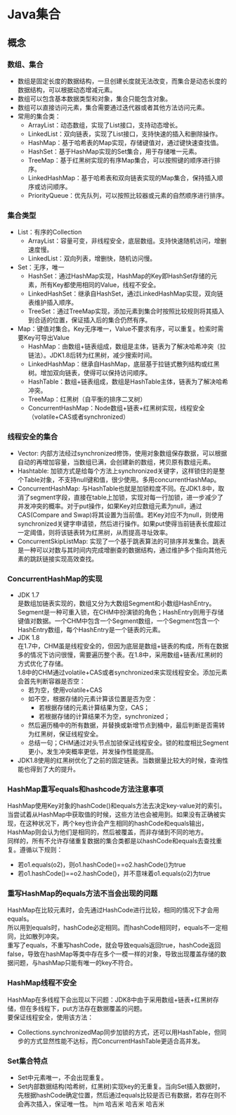 # Java集合
## 概念
### 数组、集合
+ 数组是固定长度的数据结构，一旦创建长度就无法改变，而集合是动态长度的数据结构，可以根据动态增减元素。
+ 数组可以包含基本数据类型和对象，集合只能包含对象。
+ 数组可以直接访问元素，集合需要通过迭代器或者其他方法访问元素。
+ 常用的集合类：
  + ArrayList：动态数组，实现了List接口，支持动态增长。
  + LinkedList：双向链表，实现了List接口，支持快速的插入和删除操作。
  + HashMap：基于哈希表的Map实现，存储键值对，通过键快速查找值。
  + HashSet：基于HashMap实现的Set集合，用于存储唯一元素。
  + TreeMap：基于红黑树实现的有序Map集合，可以按照键的顺序进行排序。
  + LinkedHashMap：基于哈希表和双向链表实现的Map集合，保持插入顺序或访问顺序。
  + PriorityQueue：优先队列，可以按照比较器或元素的自然顺序进行排序。
### 集合类型
+ List：有序的Collection
  + ArrayList：容量可变，非线程安全，底层数组。支持快速随机访问，增删速度慢。
  + LinkedList：双向列表，增删快，随机访问慢。
+ Set：无序，唯一
  + HashSet：通过HashMap实现，HashMap的Key即HashSet存储的元素，所有Key都使用相同的Value，线程不安全。
  + LinkedHashSet：继承自HashSet，通过LinkedHashMap实现，双向链表维护插入顺序。
  + TreeSet：通过TreeMap实现，添加元素到集合时按照比较规则将其插入到合适的位置，保证插入后的集合仍然有序。
+ Map：键值对集合。Key无序唯一，Value不要求有序，可以重复。检索时需要Key可导出Value
  + HashMap：由数组+链表组成，数组是主体，链表为了解决哈希冲突（拉链法）。JDK1.8后转为红黑树，减少搜索时间。
  + LinkedHashMap：继承自HashMap，底层基于拉链式散列结构或红黑树。增加双向链表，使得可以保持访问顺序。
  + HashTable：数组+链表组成，数组是HashTable主体，链表为了解决哈希冲突。
  + TreeMap：红黑树（自平衡的排序二叉树）
  + ConcurrentHashMap：Node数组+链表+红黑树实现，线程安全（volatile+CAS或者synchronized）
### 线程安全的集合
+ Vector: 内部方法经过synchronized修饰，使用对象数组保存数据，可以根据自动的再增加容量，当数组已满，会创建新的数组，拷贝原有数组元素。
+ Hashtable: 加锁方式是给每个方法上synchronized关键字，这样锁住的是整个Table对象，不支持null键和值，很少使用。多用concurrentHashMap。
+ ConcurrentHashMap: 与HashTable也就是加锁粒度不同。在JDK1.8中，取消了segment字段，直接在table上加锁，实现对每一行加锁，进一步减少了并发冲突的概率。对于put操作，如果Key对应数组元素为null，通过CAS(Compare and Swap)将其设置为当前值。若Key对应不为null，则使用synchronized关键字申请锁，然后进行操作。如果put使得当前链表长度超过一定阈值，则将该链表转为红黑树，从而提高寻址效率。
+ ConcurrentSkipListMap: 实现了一个基于跳表算法的可排序并发集合。跳表是一种可以对数与其时间内完成增删查的数据结构，通过维护多个指向其他元素的跳跃链接实现高效查找。
### ConcurrentHashMap的实现
+ JDK 1.7  
是数组加链表实现的，数组又分为大数组Segment和小数组HashEntry。Segment是一种可重入锁，在CHM中扮演锁的角色；HashEntry则用于存储键值对数据。一个CHM中包含一个Segment数组，一个Segment包含一个HashEntry数组，每个HashEntry是一个链表的元素。  
+ JDK 1.8  
在1.7中，CHM虽是线程安全的，但因为底层是数组+链表的构成，所有在数据多的情况下访问很慢，需要遍历整个表。在1.8中，采用数组+链表/红黑树的方式优化了存储。  
1.8中的CHM通过volatile+CAS或者synchronized来实现线程安全。添加元素会首先判断容器是否空：
  + 若为空，使用volatile+CAS
  + 如不空，根据存储的元素计算该位置是否为空：
    + 若根据存储的元素计算结果为空，CAS；
    + 若根据存储的计算结果不为空，synchronized；  
  + 然后遍历桶中的所有数据，并替换或新增节点到桶中，最后判断是否需转为红黑树，保证线程安全。
  + 总结一句；CHM通过对头节点加锁保证线程安全。锁的粒度相比Segment更小，发生冲突概率更低，并发操作性能提高。
+ JDK1.8使用的红黑树优化了之前的固定链表。当数据量比较大的时候，查询性能也得到了大的提升。
### HashMap重写equals和hashcode方法注意事项
HashMap使用Key对象的hashCode()和equals方法去决定key-value对的索引。当尝试着从HashMap中获取值的时候，这些方法也会被用到。如果没有正确被实现，在这种状况下，两个key也许会产生相同的hashCode和equals输出，HashMap则会认为他们是相同的，然后被覆盖，而非存储到不同的地方。  
同样的，所有不允许存储重复数据的集合类都是以hashCode和equals去查找重复。遵循以下规则：
+ 若o1.equals(o2)，则o1.hashCode()==o2.hashCode()为true
+ 若o1.hashCode()==o2.hashCode()，并不意味着o1.equals(o2)为true
### 重写HashMap的equals方法不当会出现的问题
HashMap在比较元素时，会先通过HashCode进行比较，相同的情况下才会用equals。  
所以用到equals时，hashCode必定相同。而hashCode相同时，equals不一定相同，比如散列冲突。  
重写了equals，不重写hashCode，就会导致equals返回true，hashCode返回false，导致在hashMap等类中存在多个一模一样的对象，导致出现覆盖存储的数据问题，与hashMap只能有唯一的key不符合。  
### HashMap线程不安全
HashMap在多线程下会出现以下问题：JDK8中由于采用数组+链表+红黑树存储，但在多线程下，put方法存在数据覆盖的问题。  
要保证线程安全，使用该方法：
+ Collections.synchronizedMap同步加锁的方式，还可以用HashTable，但同步的方式显然性能不达标，而ConcurrentHashTable更适合高并发。
### Set集合特点
+ Set中元素唯一，不会出现重复。
+ Set内部数据结构(哈希树，红黑树)实现key的无重复。当向Set插入数据时，先根据hashCode确定位置，然后通过equals比较是否已有数据，若存在则不会再次插入，保证唯一性。
hjm
哈吉米
哈吉米
哈吉米